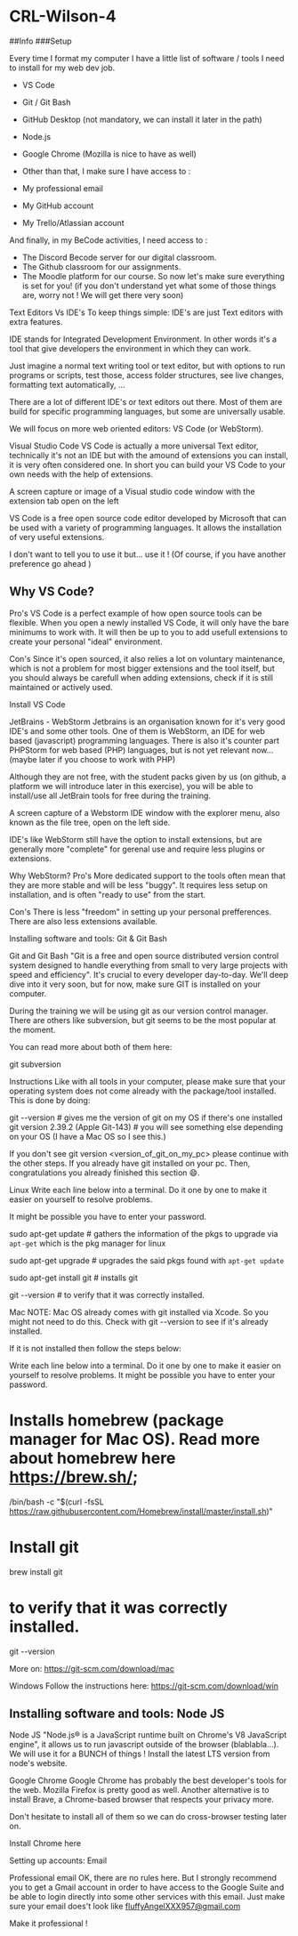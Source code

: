 # CRL-Wilson-4

##Info
###Setup

Every time I format my computer I have a little list of software / tools I need to install for my web dev job.

- VS Code
- Git / Git Bash
- GitHub Desktop (not mandatory, we can install it later in the path)
- Node.js
- Google Chrome (Mozilla is nice to have as well)
- Other than that, I make sure I have access to :

- My professional email
- My GitHub account
- My Trello/Atlassian account

And finally, in my BeCode activities, I need access to :

- The Discord Becode server for our digital classroom.
- The Github classroom for our assignments.
- The Moodle platform for our course.
So now let's make sure everything is set for you! (if you don't understand yet what some of those things are, worry not ! We will get there very soon)

Text Editors Vs IDE's
To keep things simple: IDE's are just Text editors with extra features.

IDE stands for Integrated Development Environment. In other words it's a tool that give developers the environment in which they can work.

Just imagine a normal text writing tool or text editor, but with options to run programs or scripts, test those, access folder structures, see live changes, formatting text automatically, ...

There are a lot of different IDE's or text editors out there. Most of them are build for specific programming languages, but some are universally usable.

We will focus on more web oriented editors: VS Code (or WebStorm).

Visual Studio Code
VS Code is actually a more universal Text editor, technically it's not an IDE but with the amound of extensions you can install, it is very often considered one. In short you can build your VS Code to your own needs with the help of extensions.

A screen capture or image of a Visual studio code window with the extension tab open on the left

VS Code is a free open source code editor developed by Microsoft that can be used with a variety of programming languages. It allows the installation of very useful extensions.

I don't want to tell you to use it but… use it ! (Of course, if you have another preference go ahead )

## Why VS Code? 

Pro's
VS Code is a perfect example of how open source tools can be flexible. When you open a newly installed VS Code, it will only have the bare minimums to work with. It will then be up to you to add usefull extensions to create your personal "ideal" environment.

Con's
Since it's open sourced, it also relies a lot on voluntary maintenance, which is not a problem for most bigger extensions and the tool itself, but you should always be carefull when adding extensions, check if it is still maintained or actively used.

Install VS Code

JetBrains - WebStorm
Jetbrains is an organisation known for it's very good IDE's and some other tools. One of them is WebStorm, an IDE for web based (javascript) programming languages. There is also it's counter part PHPStorm for web based (PHP) languages, but is not yet relevant now... (maybe later if you choose to work with PHP)

Although they are not free, with the student packs given by us (on github, a platform we will introduce later in this exercise), you will be able to install/use all JetBrain tools for free during the training.

A screen capture of a Webstorm IDE window with the explorer menu, also known as the file tree, open on the left side.


IDE's like WebStorm still have the option to install extensions, but are generally more "complete" for gerenal use and require less plugins or extensions.

Why WebStorm?
Pro's
More dedicated support to the tools often mean that they are more stable and will be less "buggy". It requires less setup on installation, and is often "ready to use" from the start.

Con's 
There is less "freedom" in setting up your personal prefferences. There are also less extensions available. 

Installing software and tools: Git & Git Bash


Git and Git Bash
"Git is a free and open source distributed version control system designed to handle everything from small to very large projects with speed and efficiency". It's crucial to every developer day-to-day. We'll deep dive into it very soon, but for now, make sure GIT is installed on your computer.

During the training we will be using git as our version control manager. There are others like subversion, but git seems to be the most popular at the moment.

You can read more about both of them here:

git
subversion
 

Instructions
Like with all tools in your computer, please make sure that your operating system does not come already with the package/tool installed. This is done by doing:

git --version  # gives me the version of git on my OS if there's one installed
git version 2.39.2 (Apple Git-143)  # you will see something else depending on your OS (I have a Mac OS so I see this.)
 
If you don't see git version <version_of_git_on_my_pc> please continue with the other steps. If you already have git installed on your pc. Then, congratulations you already finished this section 😄.

Linux
Write each line below into a terminal. Do it one by one to make it easier on yourself to resolve problems.

It might be possible you have to enter your password.

sudo apt-get update # gathers the information of the pkgs to upgrade via `apt-get` which is the pkg manager for linux

sudo apt-get upgrade # upgrades the said pkgs found with `apt-get update`

sudo apt-get install git # installs git

git --version # to verify that it was correctly installed.
 
Mac
NOTE: Mac OS already comes with git installed via Xcode. So you might not need to do this. Check with git --version to see if it's already installed.

If it is not installed then follow the steps below:

Write each line below into a terminal. Do it one by one to make it easier on yourself to resolve problems.
It might be possible you have to enter your password.

# Installs homebrew (package manager for Mac OS). Read more about homebrew here <https://brew.sh/>;
/bin/bash -c "$(curl -fsSL https://raw.githubusercontent.com/Homebrew/install/master/install.sh)"

# Install git
brew install git

# to verify that it was correctly installed.
git --version
 
More on: https://git-scm.com/download/mac

Windows
Follow the instructions here: https://git-scm.com/download/win



## Installing software and tools: Node JS


Node JS
"Node.js® is a JavaScript runtime built on Chrome's V8 JavaScript engine", it allows us to run javascript outside of the browser (blablabla…). We will use it for a BUNCH of things ! Install the latest LTS version from node's website.



Google Chrome
Google Chrome has probably the best developer's tools for the web. Mozilla Firefox is pretty good as well. Another alternative is to install Brave, a Chrome-based browser that respects your privacy more.

Don't hesitate to install all of them so we can do cross-browser testing later on.

Install Chrome here

Setting up accounts: Email


Professional email
OK, there are no rules here. But I strongly recommend you to get a Gmail account in order to have access to the Google Suite and be able to login directly into some other services with this email. Just make sure your email does't look like fluffyAngelXXX957@gmail.com

Make it professional !
